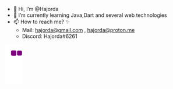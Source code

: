 - 👋 Hi, I’m @Hajorda
- 🌱 I’m currently learning Java,Dart and several web technologies 
- 📫 How to reach me? ✨ 
  -  Mail: hajorda@gmail.com , hajorda@proton.me
  -  Discord: Hajorda#6261

![Snake](https://github.com/Hajorda/Hajorda/blob/7083d0a30ff37b3f5706207e514f17201ef6ed01/github-contribution-grid-snake.gif)
